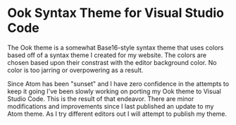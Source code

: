 # Ook Syntax Theme for Visual Studio Code

The Ook theme is a somewhat Base16-style syntax theme that uses colors based off of a syntax theme I created for my website. The colors are chosen based upon their constrast with the editor background color. No color is too jarring or overpowering as a result.

Since Atom has been "sunset" and I have zero confidence in the attempts to keep it going I've been slowly working on porting my Ook theme to Visual Studio Code. This is the result of that endeavor. There are minor modifications and improvements since I last published an update to my Atom theme. As I try different editors out I will attempt to publish my theme.
